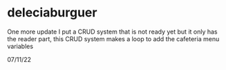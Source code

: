 # deleciaburguer

One more update I put a CRUD system that is not ready yet but it only has the reader part, this CRUD system makes a loop to add the cafeteria menu variables

07/11/22
